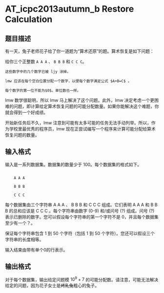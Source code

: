 # AT_icpc2013autumn_b Restore Calculation

## 题目描述

有一天，兔子老师花子给了你一道题为“算术还原”的题。算术恢复是如下问题：

给你三个正整数 `A A A` 、 `B B B` 和 `C C C`。
    这些数字中的几个数字已被 ljy 涂掉。
    lmw 应该在每个空白位置分配一个数字，以便每个数字满足公式 $A+B=C$ 。
    每个数字的第一位不能为$0$。单位数也一样。

lmw 数学很聪明，所以 lmw 马上解决了这个问题。此外，lmw 决定考虑一个更困难的问题，即计算给定算术恢复问题的可能分配数量。如果你能解决这个难题，你就会得到一个好成绩。

开始新任务后不久，lmw 注意到可能有太多可能的任务无法手动列举。所以，作为学校里最优秀的程序员，lmw 现在正尝试编写一个程序来计算可能分配给算术恢复问题的数量。

## 输入格式

输入是一系列数据集。数据集的数量少于 $100$。每个数据集的格式如下。
```
    A A A
    B B B
    C C C
```
每个数据集由三个字符串 A A A 、 B B B 和 C C C 组成。它们表明 A A A 和 B B B 的总和应该是 C C C 。每个字符串由数字 (0-9) 和/或问号 (?) 组成。问号 (?) 表示已删除的数字。您可以假设每个字符串的第一个字符不是 $0$，并且每个数据集至少有一个？。

保证每个字符串包含 $1$ 到 $50$ 个字符（包括 $1$ 到 $50$ 个字符）。您还可以假设三个字符串的长度相等。

输入结束由带有单个$0$的行表示。

## 输出格式

对于每个数据集，输出给定问题模 $10^9+7$ 的可能分配数。请注意，可能无法解决给定的问题，因为花子女士是~~烤乳兔~~粗心的兔子。